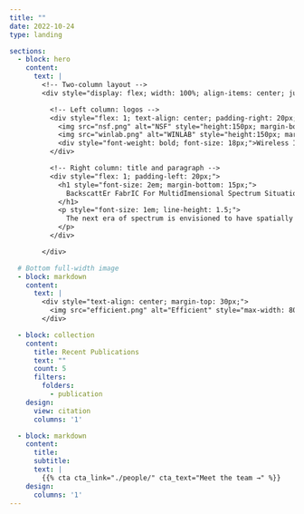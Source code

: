 ```yaml
---
title: ""  
date: 2022-10-24
type: landing

sections:
  - block: hero
    content:
      text: |
        <!-- Two-column layout -->
        <div style="display: flex; width: 100%; align-items: center; justify-content: space-between; flex-wrap: wrap;">

          <!-- Left column: logos -->
          <div style="flex: 1; text-align: center; padding-right: 20px;">
            <img src="nsf.png" alt="NSF" style="height:150px; margin-bottom: 20px;">
            <img src="winlab.png" alt="WINLAB" style="height:150px; margin-bottom: 20px;">
            <div style="font-weight: bold; font-size: 18px;">Wireless Information Network Laboratory (WINLAB)</div>
          </div>

          <!-- Right column: title and paragraph -->
          <div style="flex: 1; padding-left: 20px;">
            <h1 style="font-size: 2em; margin-bottom: 15px;">
              BackscattEr FabrIC For MultidImensional Spectrum Situational Awareness and Protection
            </h1>
            <p style="font-size: 1em; line-height: 1.5;">
              The next era of spectrum is envisioned to have spatially and spectrally adjacent systems that are dynamic, resulting in frequent cross-system interference. This project enables affordable, accurate, near-real-time spectrum situational awareness, including simple spectrum sensing algorithms, distributed mechanisms, and relevant spectrum sensing hardware. In addition, it targets mechanisms at the physical layer that provide radio waveform protection against unwanted interference without modifying existing infrastructure. Techniques include model-based and machine learning approaches, focusing on multidimensional awareness and interference protection. The work aims to demonstrate these principles in the FR3 band using the COSMOS Testbed for next-generation wireless coexistence scenarios.
            </p>
          </div>

        </div>

  # Bottom full-width image
  - block: markdown
    content:
      text: |
        <div style="text-align: center; margin-top: 30px;">
          <img src="efficient.png" alt="Efficient" style="max-width: 80%; height: auto; border-radius: 8px;">
        </div>

  - block: collection
    content:
      title: Recent Publications
      text: ""
      count: 5
      filters:
        folders:
          - publication
    design:
      view: citation
      columns: '1'

  - block: markdown
    content:
      title:
      subtitle:
      text: |
        {{% cta cta_link="./people/" cta_text="Meet the team →" %}}
    design:
      columns: '1'
---
```

